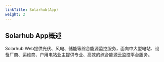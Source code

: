 ```yaml
---
linkTitle: Solarhub(App)
weight: 2
---
```


## Solarhub App概述

Solarhub Web提供光伏、风电、储能等综合能源监控服务，面向中大型电站、设备厂商、运维商、户用电站业主提供专业、高效的综合能源云监控平台服务。
